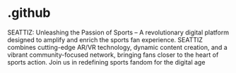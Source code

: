 # .github
SEATTIZ: Unleashing the Passion of Sports – A revolutionary digital platform designed to amplify and enrich the sports fan experience. SEATTIZ combines cutting-edge AR/VR technology, dynamic content creation, and a vibrant community-focused network, bringing fans closer to the heart of sports action. Join us in redefining sports fandom for the digital age
